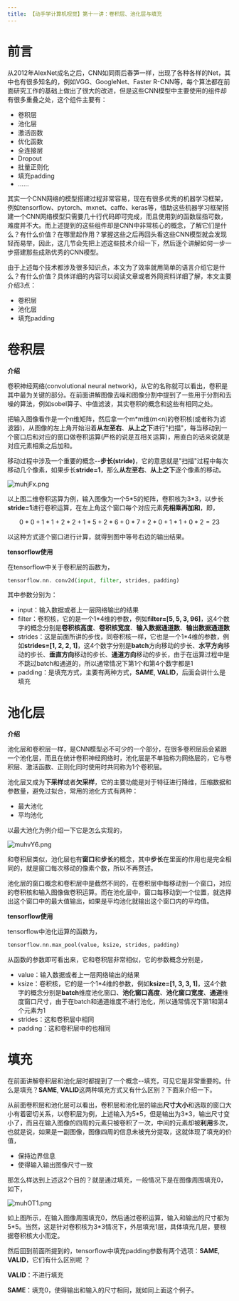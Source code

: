 ```yaml
---
title: 【动手学计算机视觉】第十一讲：卷积层、池化层与填充
---
```


# 前言

从2012年AlexNet成名之后，CNN如同雨后春笋一样，出现了各种各样的Net，其中也有很多知名的，例如VGG、GoogleNet、Faster R-CNN等，每个算法都在前面研究工作的基础上做出了很大的改进，但是这些CNN模型中主要使用的组件却有很多重叠之处，这个组件主要有<!--more-->：

- 卷积层
- 池化层
- 激活函数
- 优化函数
- 全连接层
- Dropout
- 批量正则化
- 填充padding
- ......

其实一个CNN网络的模型搭建过程非常容易，现在有很多优秀的机器学习框架，例如tensorflow、pytorch、mxnet、caffe、keras等，借助这些机器学习框架搭建一个CNN网络模型只需要几十行代码即可完成，而且使用到的函数屈指可数，难度并不大。而上述提到的这些组件却是CNN中非常核心的概念，了解它们是什么？有什么价值？在哪里起作用？掌握这些之后再回头看这些CNN模型就会发现轻而易举，因此，这几节会先把上述这些技术介绍一下，然后逐个讲解如何一步一步搭建那些成熟优秀的CNN模型。

由于上述每个技术都涉及很多知识点，本文为了效率就用简单的语言介绍它是什么？有什么价值？具体详细的内容可以阅读文章或者外网资料详细了解，本文主要介绍3点：

- 卷积层
- 池化层
- 填充padding

# 卷积层

**介绍**

卷积神经网络(convolutional neural network)，从它的名称就可以看出，卷积是其中最为关键的部分。在前面讲解图像去噪和图像分割中提到了一些用于分割和去噪的算法，例如sobel算子、中值滤波，其实卷积的概念和这些有相同之处。

把输入图像看作是一个n维矩阵，然后拿一个m*m维(m<n)的卷积核(或者称为滤波器)，从图像的左上角开始沿着**从左至右**、**从上之下**进行"扫描"，每当移动到一个窗口后和对应的窗口做卷积运算(严格的说是互相关运算)，用直白的话来说就是对应元素相乘之后加和。

移动过程中涉及一个重要的概念--**步长(stride)**，它的意思就是"扫描"过程中每次移动几个像素，如果步长**stride=1**，那么**从左至右**、**从上之下**逐个像素的移动。

![muhjFx.png](https://s2.ax1x.com/2019/08/17/muhjFx.png)

以上图二维卷积运算为例，输入图像为一个5\*5的矩阵，卷积核为3\*3，以步长**stride=1**进行卷积运算，在左上角这个窗口每个对应元素**先相乘再加和**，即，

$$0*0+1*1+2*2+1*5+2*6+0*7+2*0+1*1+0*2=23$$

以这种方式逐个窗口进行计算，就得到图中等号右边的输出结果。

**tensorflow使用**

在tensorflow中关于卷积层的函数为，

```python
tensorflow.nn. conv2d(input, filter, strides, padding)
```

其中参数分别为：

- input：输入数据或者上一层网络输出的结果
- filter：卷积核，它的是一个1\*4维的参数，例如**filter=[5, 5, 3, 96]**，这4个数字的概念分别是**卷积核高度**、**卷积核宽度**、**输入数据通道数**、**输出数据通道数**
- strides：这是前面所讲的步伐，同卷积核一样，它也是一个1\*4维的参数，例如**strides=[1, 2, 2, 1]**，这4个数字分别是**batch**方向移动的步长、**水平方向**移动的步长、**垂直方向**移动的步长、**通道方向**移动的步长，由于在运算过程中是不跳过batch和通道的，所以通常情况下第1个和第4个数字都是1
- padding：是填充方式，主要有两种方式，**SAME**, **VALID**，后面会讲什么是填充

# 池化层

**介绍**

池化层和卷积层一样，是CNN模型必不可少的一个部分，在很多卷积层后会紧跟一个池化层，而且在统计卷积神经网络时，池化层是不单独称为网络层的，它与卷积层、激活函数、正则化同时使用时共同称为1个卷积层。

池化层又成为**下采样**或者**欠采样**，它的主要功能是对于特征进行降维，压缩数据和参数量，避免过拟合，常用的池化方式有两种：

- 最大池化
- 平均池化

以最大池化为例介绍一下它是怎么实现的，

![muhvY6.png](https://s2.ax1x.com/2019/08/17/muhvY6.png)

和卷积层类似，池化层也有**窗口**和**步长**的概念，其中**步长**在里面的作用也是完全相同的，就是窗口每次移动的像素个数，所以不再赘述。

池化层的窗口概念和卷积层中是截然不同的，在卷积层中每移动到一个窗口，对应的卷积核和输入图像做卷积运算。而在池化层中，窗口每移动到一个位置，就选择出这个窗口中的最大值输出，如果是平均池化就输出这个窗口内的平均值。

**tensorflow使用**

tensorflow中池化运算的函数为，

```python
tensorflow.nn.max_pool(value, ksize, strides, padding)
```

从函数的参数即可看出来，它和卷积层非常相似，它的参数概念分别是，

- value：输入数据或者上一层网络输出的结果
- ksize：卷积核，它的是一个1\*4维的参数，例如**ksize=[1, 3, 3, 1]**，这4个数字的概念分别是**batch**维度池化窗口、**池化窗口高度**、**池化窗口宽度**、**通道**维度窗口尺寸，由于在batch和通道维度不进行池化，所以通常情况下第1和第4个元素为1
- strides：这和卷积层中相同
- padding：这和卷积层中的也相同

# 填充

在前面讲解卷积层和池化层时都提到了一个概念--填充，可见它是非常重要的。什么是填充？**SAME**, **VALID**这两种填充方式又有什么区别？下面来介绍一下。

从前面卷积层和池化层可以看出，卷积层和池化层的输出**尺寸大小**和选取的窗口大小有着密切关系，以卷积层为例，上述输入为5\*5，但是输出为3\*3，输出尺寸变小了，而且在输入图像的四周的元素只被卷积了一次，中间的元素却被**利用**多次，也就是说，如果是一副图像，图像四周的信息未被充分提取，这就体现了填充的价值，

- 保持边界信息
- 使得输入输出图像尺寸一致

那怎么样达到上述这2个目的？就是通过填充，一般情况下是在图像周围填充0，如下，

![muhOT1.png](https://s2.ax1x.com/2019/08/17/muhOT1.png)

如上图所示，在输入图像周围填充0，然后通过卷积运算，输入和输出的尺寸都为5\*5。当然，这是针对卷积核为3\*3情况下，外层填充1层，具体填充几层，要根据卷积核大小而定。

然后回到前面所提到的，tensorflow中填充padding参数有两个选项：**SAME**, **VALID**，它们有什么区别呢 ？

**VALID**：不进行填充

**SAME**：填充0，使得输出和输入的尺寸相同，就如同上面这个例子。

